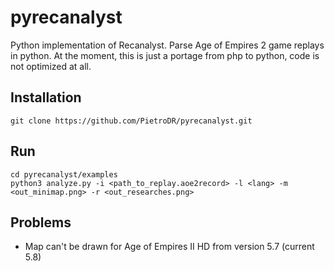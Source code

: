 # pyrecanalyst

Python implementation of Recanalyst. Parse Age of Empires 2 game replays in python.
At the moment, this is just a portage from php to python, code is not optimized at all.

## Installation

`git clone https://github.com/PietroDR/pyrecanalyst.git`

## Run

```
cd pyrecanalyst/examples
python3 analyze.py -i <path_to_replay.aoe2record> -l <lang> -m <out_minimap.png> -r <out_researches.png>
```

## Problems

- Map can't be drawn for Age of Empires II  HD from version 5.7 (current 5.8)
